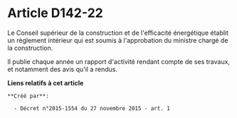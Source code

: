 # Article D142-22

Le Conseil supérieur de la construction et de l'efficacité énergétique établit un règlement intérieur qui est soumis à
l'approbation du ministre chargé de la construction. 

Il publie chaque année un rapport d'activité rendant compte de ses travaux, et notamment des avis qu'il a rendus.

**Liens relatifs à cet article**

	**Créé par**:

	  - Décret n°2015-1554 du 27 novembre 2015 - art. 1
